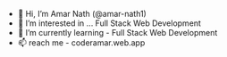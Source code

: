 - 👋 Hi, I’m Amar Nath (@amar-nath1)
- 👀 I’m interested in ... Full Stack Web Development
- 🌱 I’m currently learning - Full Stack Web Development
- 📫 reach me -  coderamar.web.app

<!---
amar-nath1/amar-nath1 is a ✨ special ✨ repository because its `README.md` (this file) appears on your GitHub profile.
You can click the Preview link to take a look at your changes.
--->
